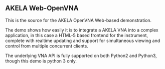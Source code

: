 ## AKELA Web-OpenVNA

This is the source for the AKELA OpenVNA Web-based demonstration.

The demo shows how easily it is to integrate a AKELA VNA into a complex application, in this case a HTML-5 based frontend for the instrument, complete with realtime updating and support for simultaneous viewing and control from multiple concurrent clients.

The underlying VNA API is fully supported on both Python2 and Python3, though this demo is python 3 only.


